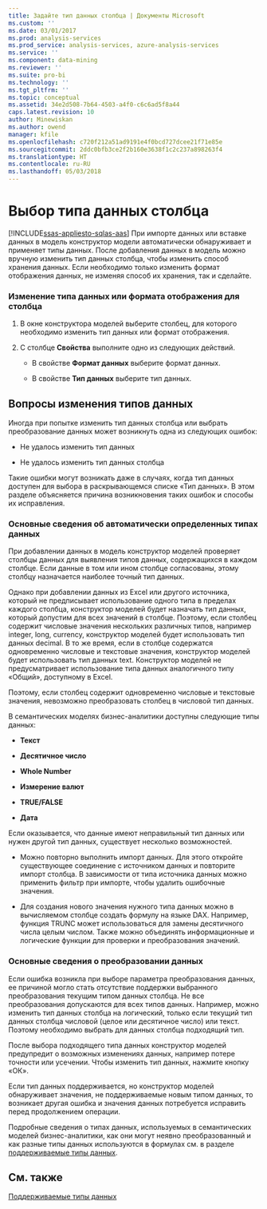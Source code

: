 ```yaml
---
title: Задайте тип данных столбца | Документы Microsoft
ms.custom: ''
ms.date: 03/01/2017
ms.prod: analysis-services
ms.prod_service: analysis-services, azure-analysis-services
ms.service: ''
ms.component: data-mining
ms.reviewer: ''
ms.suite: pro-bi
ms.technology: ''
ms.tgt_pltfrm: ''
ms.topic: conceptual
ms.assetid: 34e2d508-7b64-4503-a4f0-c6c6ad5f8a44
caps.latest.revision: 10
author: Minewiskan
ms.author: owend
manager: kfile
ms.openlocfilehash: c720f212a51ad9191e4f0bcd727dcee21f71e85e
ms.sourcegitcommit: 2ddc0bfb3ce2f2b160e3638f1c2c237a898263f4
ms.translationtype: HT
ms.contentlocale: ru-RU
ms.lasthandoff: 05/03/2018
---
```

# <a name="set-the-data-type-of-a-column"></a>Выбор типа данных столбца 
[!INCLUDE[ssas-appliesto-sqlas-aas](../../includes/ssas-appliesto-sqlas-aas.md)]
  При импорте данных или вставке данных в модель конструктор модели автоматически обнаруживает и применяет типы данных. После добавления данных в модель можно вручную изменить тип данных столбца, чтобы изменить способ хранения данных. Если необходимо только изменить формат отображения данных, не изменяя способ их хранения, так и сделайте.  
  
### <a name="to-change-the-data-type-or-display-format-for-a-column"></a>Изменение типа данных или формата отображения для столбца  
  
1.  В окне конструктора моделей выберите столбец, для которого необходимо изменить тип данных или формат отображения.  
  
2.  С столбце **Свойства** выполните одно из следующих действий.  
  
    -   В свойстве **Формат данных** выберите формат данных.  
  
    -   В свойстве **Тип данных** выберите тип данных.  
  
## <a name="considerations-when-changing-data-types"></a>Вопросы изменения типов данных  
 Иногда при попытке изменить тип данных столбца или выбрать преобразование данных может возникнуть одна из следующих ошибок:  
  
-   Не удалось изменить тип данных  
  
-   Не удалось изменить тип данных столбца  
  
 Такие ошибки могут возникать даже в случаях, когда тип данных доступен для выбора в раскрывающемся списке «Тип данных». В этом разделе объясняется причина возникновения таких ошибок и способы их исправления.  
  
### <a name="understanding-automatically-determined-data-types"></a>Основные сведения об автоматически определенных типах данных  
 При добавлении данных в модель конструктор моделей проверяет столбцы данных для выявления типов данных, содержащихся в каждом столбце. Если данные в том или ином столбце согласованы, этому столбцу назначается наиболее точный тип данных.  
  
 Однако при добавлении данных из Excel или другого источника, который не предписывает использование одного типа в пределах каждого столбца, конструктор моделей будет назначать тип данных, который допустим для всех значений в столбце. Поэтому, если столбец содержит числовые значения нескольких различных типов, например integer, long, currency, конструктор моделей будет использовать тип данных decimal. В то же время, если в столбце содержатся одновременно числовые и текстовые значения, конструктор моделей будет использовать тип данных text. Конструктор моделей не предусматривает использование типа данных аналогичного типу «Общий», доступному в Excel.  
  
 Поэтому, если столбец содержит одновременно числовые и текстовые значения, невозможно преобразовать столбец в числовой тип данных.  
  
 В семантических моделях бизнес-аналитики доступны следующие типы данных:  
  
-   **Текст**  
  
-   **Десятичное число**  
  
-   **Whole Number**  
  
-   **Измерение валют**  
  
-   **TRUE/FALSE**  
  
-   **Дата**  
  
 Если оказывается, что данные имеют неправильный тип данных или нужен другой тип данных, существует несколько возможностей.  
  
-   Можно повторно выполнить импорт данных. Для этого откройте существующее соединение с источником данных и повторите импорт столбца. В зависимости от типа источника данных можно применить фильтр при импорте, чтобы удалить ошибочные значения.  
  
-   Для создания нового значения нужного типа данных можно в вычисляемом столбце создать формулу на языке DAX. Например, функция TRUNC может использоваться для замены десятичного числа целым числом. Также можно объединять информационные и логические функции для проверки и преобразования значений.  
  
### <a name="understanding-data-conversion"></a>Основные сведения о преобразовании данных  
 Если ошибка возникла при выборе параметра преобразования данных, ее причиной могло стать отсутствие поддержки выбранного преобразования текущим типом данных столбца. Не все преобразования допускаются для всех типов данных. Например, можно изменить тип данных столбца на логический, только если текущий тип данных столбца числовой (целое или десятичное число) или текст. Поэтому необходимо выбрать для данных столбца подходящий тип.  
  
 После выбора подходящего типа данных конструктор моделей предупредит о возможных изменениях данных, например потере точности или усечении. Чтобы изменить тип данных, нажмите кнопку «ОК».  
  
 Если тип данных поддерживается, но конструктор моделей обнаруживает значения, не поддерживаемые новым типом данных, то возникает другая ошибка и значения данных потребуется исправить перед продолжением операции.  
  
 Подробные сведения о типах данных, используемых в семантических моделей бизнес-аналитики, как они могут неявно преобразованный и как разные типы данных используются в формулах см. в разделе [поддерживаемые типы данных](../../analysis-services/tabular-models/data-types-supported-ssas-tabular.md).  
  
## <a name="see-also"></a>См. также  
 [Поддерживаемые типы данных](../../analysis-services/tabular-models/data-types-supported-ssas-tabular.md)  
  
  
